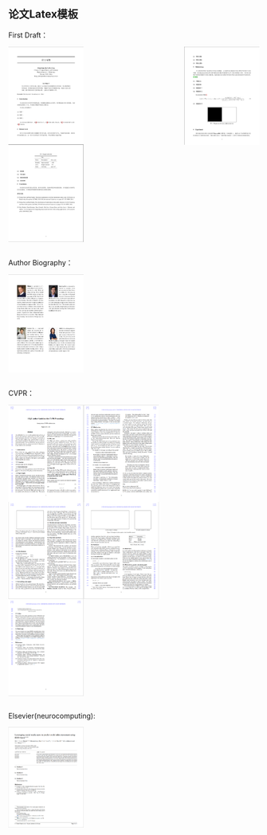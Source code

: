 ## 论文Latex模板

First Draft：

<div style="display: flex; justify-content: space-between;">     <img src="src\First Draft1.png" width="30%">     <img src="src\First Draft2.png" width="30%"> </div>
<div style="display: flex; justify-content: space-between;">   <img src="src\First Draft3.png" width="30%"> </div> </br>

Author Biography：

<div style="display: flex; justify-content: space-between;">     <img src="src\Author Biography1.png" width="30%">  </div> </br>

CVPR：
<div style="display: flex; justify-content: space-between;">     <img src="src\CVPR1.png" width="60%">    </div>
<div style="display: flex; justify-content: space-between;"> <img src="src\CVPR2.png" width="60%">    </div>
<div style="display: flex; justify-content: space-between;"><img src="src\CVPR3.png" width="30%">   </div> </br>

Elsevier(neurocomputing):
<div style="display: flex; justify-content: space-between;">     <img src="src\Elsevier.png" width="30%">  </div> </br>

